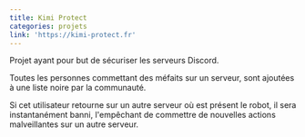 ```yaml
---
title: Kimi Protect
categories: projets
link: 'https://kimi-protect.fr'
---
```

Projet ayant pour but de sécuriser les serveurs Discord.

Toutes les personnes commettant des méfaits sur un serveur, sont ajoutées à une liste noire par la communauté.

Si cet utilisateur retourne sur un autre serveur où est présent le robot, il sera instantanément banni, l'empêchant de commettre de nouvelles actions malveillantes sur un autre serveur.
